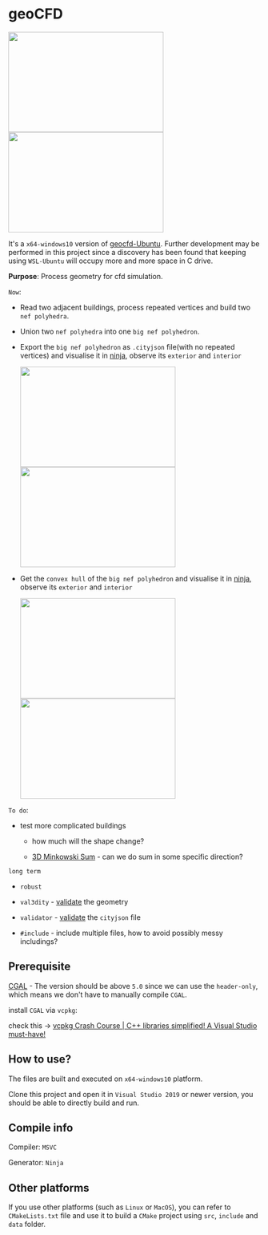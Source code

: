 # geoCFD

<img src="https://user-images.githubusercontent.com/72781910/192777906-37361ee5-a656-4a9a-8784-5c9302c6b2e9.PNG" width="310" height="200">  <img src="https://user-images.githubusercontent.com/72781910/192778310-c14abb50-e899-42e2-8acc-d7f76a0e31e2.PNG" width="310" height="200">

It's a `x64-windows10` version of [geocfd-Ubuntu](https://github.com/SEUZFY/geocfd-Ubuntu). Further development may be performed in this project since a discovery has been found 
that keeping using `WSL-Ubuntu` will occupy more and more space in C drive.

**Purpose**: Process geometry for cfd simulation.

`Now`:

- Read two adjacent buildings, process repeated vertices and build two `nef polyhedra`.

- Union two `nef polyhedra` into one `big nef polyhedron`.

- Export the `big nef polyhedron` as `.cityjson` file(with no repeated vertices) and visualise it in [ninja](https://ninja.cityjson.org/), observe its `exterior` and `interior`

  <img src="https://user-images.githubusercontent.com/72781910/192778523-577a7e85-21a1-4729-aa1f-a55e310e317f.PNG" width="310" height="200">  <img src="https://user-images.githubusercontent.com/72781910/192778715-af57768e-08d0-467c-8247-53708fa147b8.PNG" width="310" height="200">

- Get the `convex hull` of the `big nef polyhedron` and visualise it in [ninja](https://ninja.cityjson.org/), observe its `exterior` and `interior`

  <img src="https://user-images.githubusercontent.com/72781910/192779009-1fd55a91-ff85-4035-931b-347568eb1f3d.PNG" width="310" height="200">  <img src="https://user-images.githubusercontent.com/72781910/192779087-387b8762-cf13-4bed-a636-45b1e362d241.PNG" width="310" height="200">

`To do`:

- test more complicated buildings 

  - how much will the shape change?
  
  - [3D Minkowski Sum](https://doc.cgal.org/latest/Minkowski_sum_3/index.html#Chapter_3D_Minkowski_Sum_of_Polyhedra) - can we do sum in some specific direction?

 `long term`
 
  - `robust`
  
  - `val3dity`  - [validate](http://geovalidation.bk.tudelft.nl/val3dity/) the geometry
  
  - `validator` - [validate](https://validator.cityjson.org/) the `cityjson` file
  
  - `#include` - include multiple files, how to avoid possibly messy includings?

## Prerequisite

[CGAL](https://www.cgal.org/) - The version should be above `5.0` since we can use the `header-only`, which means we don't have to manually compile `CGAL`.

install `CGAL` via `vcpkg`:

check this -> [vcpkg Crash Course | C++ libraries simplified! A Visual Studio must-have!](https://www.youtube.com/watch?v=b7SdgK7Y510)

## How to use?

The files are built and executed on `x64-windows10` platform.

Clone this project and open it in `Visual Studio 2019` or newer version, you should be able to directly build and run.

## Compile info

Compiler: `MSVC`

Generator: `Ninja`

## Other platforms

If you use other platforms (such as `Linux` or `MacOS`), you can refer to `CMakeLists.txt` file and use it to build a `CMake` project using `src`, `include` and `data` folder.

